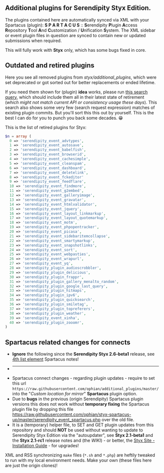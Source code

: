 ## Additional plugins for Serendipity Styx Edition.

The plugins contained here are automatically synced via XML with your Spartacus (plugin): __S P A R T A C U S__ :: **S**erendipity **P**lugin **A**ccess **R**epository **T**ool **A**nd **C**ustomization / **U**nification **S**ystem.
The XML sidebar or event plugin files in question are synced to contain new or updated submissions when required.

This will fully work with **Styx** only, which has some bugs fixed in core.


## Outdated and retired plugins

Here you see all removed plugins from *styx/additional_plugins*, which were set deprecated or got sorted out for better replacements or ended lifetime.

If you need them shown for (plugin) **idea** works, please run [this search query](https://github.com/search?q=repo%3Aophian%2Fadditional_plugins+Remove+%2B+plugin&type=commits), which should include them all in their latest state of retirement (_which might not match current API or consistency usage these days_). This search also shows some very few (search request expression) matches of existing plugin commits. But you'll sort this this out by yourself. This is the best I can do for you to punch you back some decades. 😁

This is the list of retired plugins for Styx:

```php
$n = array (
  0 => 'serendipity_event_advtypes',
  1 => 'serendipity_event_autosave',
  2 => 'serendipity_event_babelfish',
  3 => 'serendipity_event_browserid',
  4 => 'serendipity_event_cachesimple',
  5 => 'serendipity_event_cleanspam',
  6 => 'serendipity_event_dashboard',
  7 => 'serendipity_event_deletelink',
  8 => 'serendipity_event_fckeditor'
  9 => 'serendipity_event_feedflare',
  10 => 'serendipity_event_findmore',
  11 => 'serendipity_event_g2embed',
  12 => 'serendipity_event_galleryimage',
  13 => 'serendipity_event_gravatar',
  14 => 'serendipity_event_htmlvalidator',
  15 => 'serendipity_event_jquery',
  16 => 'serendipity_event_layout_linkmarkup',
  17 => 'serendipity_event_layout_quotemarkup',
  18 => 'serendipity_event_motm',
  19 => 'serendipity_event_phpopentracker',
  20 => 'serendipity_event_picasa',
  21 => 'serendipity_event_sidebaritemcollapse',
  22 => 'serendipity_event_smartymarkup',
  23 => 'serendipity_event_snapshotlinks',
  24 => 'serendipity_event_sort',
  25 => 'serendipity_event_webpasties',
  26 => 'serendipity_event_wrapurl',
  27 => 'serendipity_event_yq',
  28 => 'serendipity_plugin_audioscrobbler',
  29 => 'serendipity_plugin_delicious',
  30 => 'serendipity_plugin_frappr',
  31 => 'serendipity_plugin_gallery_menalto_random',
  32 => 'serendipity_plugin_google_last_query',
  33 => 'serendipity_plugin_hitmaps',
  34 => 'serendipity_plugin_ipv6',
  35 => 'serendipity_plugin_quicksearch',
  36 => 'serendipity_plugin_smiletag',
  37 => 'serendipity_plugin_topreferers',
  38 => 'serendipity_plugin_weather',
  39 => 'serendipity_event_xinha',
  40 => 'serendipity_plugin_zooomr',
)
```


## Spartacus related changes for connects
* **Ignore** the following since the **Serendipity Styx 2.6-beta1** release, see [4th list element](https://ophian.github.io/2018/08/06/Serendipity-Styx-2.6-beta1-released/) Spartacus notes!
* - - -
* Spartacus connect changes - regarding plugin updates - require to set this url `https://raw.githubusercontent.com/ophian/additional_plugins/master/` into the "_Custom location for mirror_" **Spartacus** plugin option.
* Due to **bugs** in the previous (origin Serendipity) Spartacus plugin versions this does not work without **temporary fixing** the Spartacus plugin file by dropping this file https://raw.githubusercontent.com/ophian/styx-spartacus-up/master/serendipity_event_spartacus.php over the old file.
* It is a (temporary) helper file, to SET and GET plugin updates from this repository and should **NOT** be used without wanting to update to Serendipity Styx Edition via the "autoupdater", see **Styx 2.1-beta1** and the **Styx 2.1-rc1** release notes and (the _WIKI_) - or better, the [Styx Site - Installation Guide](https://ophian.github.io/hc/en/installation.html) - for upgrades!

XML and RSS synchronizing `make` files (`*.sh` and `*.php`) are heftily tweaked to run with my local environment needs. Make your own (these files here are just the origin clones)!
